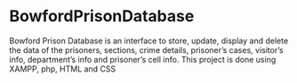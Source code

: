 # BowfordPrisonDatabase
Bowford Prison Database is an interface to store, update, display and delete the data of the prisoners, sections, crime details, prisoner’s cases, visitor’s info, department’s info and prisoner’s cell info. This project is done using XAMPP, php, HTML and CSS
